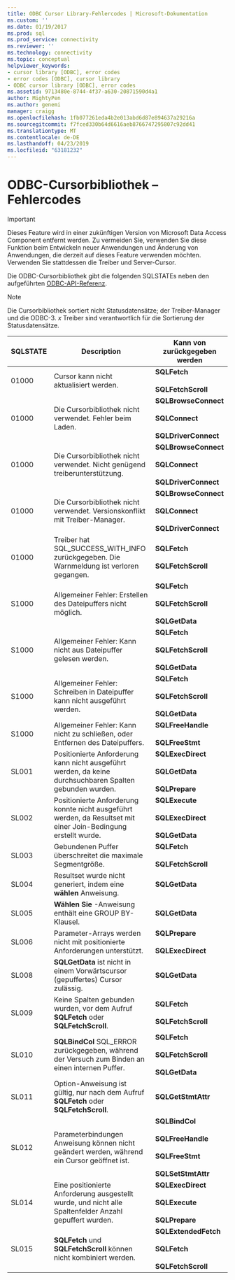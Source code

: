 ```yaml
---
title: ODBC Cursor Library-Fehlercodes | Microsoft-Dokumentation
ms.custom: ''
ms.date: 01/19/2017
ms.prod: sql
ms.prod_service: connectivity
ms.reviewer: ''
ms.technology: connectivity
ms.topic: conceptual
helpviewer_keywords:
- cursor library [ODBC], error codes
- error codes [ODBC], cursor library
- ODBC cursor library [ODBC], error codes
ms.assetid: 9713480e-8744-4f37-a630-20871590d4a1
author: MightyPen
ms.author: genemi
manager: craigg
ms.openlocfilehash: 1fb077261eda4b2e013abd6d87e894637a29216a
ms.sourcegitcommit: f7fced330b64d6616aeb8766747295807c92dd41
ms.translationtype: MT
ms.contentlocale: de-DE
ms.lasthandoff: 04/23/2019
ms.locfileid: "63181232"
---
```

# <a name="odbc-cursor-library-error-codes"></a>ODBC-Cursorbibliothek – Fehlercodes
> [!IMPORTANT]  
>  Dieses Feature wird in einer zukünftigen Version von Microsoft Data Access Component entfernt werden. Zu vermeiden Sie, verwenden Sie diese Funktion beim Entwickeln neuer Anwendungen und Änderung von Anwendungen, die derzeit auf dieses Feature verwenden möchten. Verwenden Sie stattdessen die Treiber und Server-Cursor.  
  
 Die ODBC-Cursorbibliothek gibt die folgenden SQLSTATEs neben den aufgeführten [ODBC-API-Referenz](../../../odbc/reference/syntax/odbc-api-reference.md).  
  
> [!NOTE]  
>  Die Cursorbibliothek sortiert nicht Statusdatensätze; der Treiber-Manager und die ODBC-3. *x* Treiber sind verantwortlich für die Sortierung der Statusdatensätze.  
  
|SQLSTATE|Description|Kann von zurückgegeben werden|  
|--------------|-----------------|--------------------------|  
|01000|Cursor kann nicht aktualisiert werden.|**SQLFetch**<br /><br /> **SQLFetchScroll**|  
|01000|Die Cursorbibliothek nicht verwendet. Fehler beim Laden.|**SQLBrowseConnect**<br /><br /> **SQLConnect**<br /><br /> **SQLDriverConnect**|  
|01000|Die Cursorbibliothek nicht verwendet. Nicht genügend treiberunterstützung.|**SQLBrowseConnect**<br /><br /> **SQLConnect**<br /><br /> **SQLDriverConnect**|  
|01000|Die Cursorbibliothek nicht verwendet. Versionskonflikt mit Treiber-Manager.|**SQLBrowseConnect**<br /><br /> **SQLConnect**<br /><br /> **SQLDriverConnect**|  
|01000|Treiber hat SQL_SUCCESS_WITH_INFO zurückgegeben. Die Warnmeldung ist verloren gegangen.|**SQLFetch**<br /><br /> **SQLFetchScroll**|  
|S1000|Allgemeiner Fehler: Erstellen des Dateipuffers nicht möglich.|**SQLFetch**<br /><br /> **SQLFetchScroll**<br /><br /> **SQLGetData**|  
|S1000|Allgemeiner Fehler: Kann nicht aus Dateipuffer gelesen werden.|**SQLFetch**<br /><br /> **SQLFetchScroll**<br /><br /> **SQLGetData**|  
|S1000|Allgemeiner Fehler: Schreiben in Dateipuffer kann nicht ausgeführt werden.|**SQLFetch**<br /><br /> **SQLFetchScroll**<br /><br /> **SQLGetData**|  
|S1000|Allgemeiner Fehler: Kann nicht zu schließen, oder Entfernen des Dateipuffers.|**SQLFreeHandle**<br /><br /> **SQLFreeStmt**|  
|SL001|Positionierte Anforderung kann nicht ausgeführt werden, da keine durchsuchbaren Spalten gebunden wurden.|**SQLExecDirect**<br /><br /> **SQLGetData**<br /><br /> **SQLPrepare**|  
|SL002|Positionierte Anforderung konnte nicht ausgeführt werden, da Resultset mit einer Join-Bedingung erstellt wurde.|**SQLExecute**<br /><br /> **SQLExecDirect**<br /><br /> **SQLGetData**|  
|SL003|Gebundenen Puffer überschreitet die maximale Segmentgröße.|**SQLFetch**<br /><br /> **SQLFetchScroll**|  
|SL004|Resultset wurde nicht generiert, indem eine **wählen** Anweisung.|**SQLGetData**|  
|SL005|**Wählen Sie** -Anweisung enthält eine GROUP BY-Klausel.|**SQLGetData**|  
|SL006|Parameter-Arrays werden nicht mit positionierte Anforderungen unterstützt.|**SQLPrepare**<br /><br /> **SQLExecDirect**|  
|SL008|**SQLGetData** ist nicht in einem Vorwärtscursor (gepuffertes) Cursor zulässig.|**SQLGetData**|  
|SL009|Keine Spalten gebunden wurden, vor dem Aufruf **SQLFetch** oder **SQLFetchScroll**.|**SQLFetch**<br /><br /> **SQLFetchScroll**|  
|SL010|**SQLBindCol** SQL_ERROR zurückgegeben, während der Versuch zum Binden an einen internen Puffer.|**SQLFetch**<br /><br /> **SQLFetchScroll**<br /><br /> **SQLGetData**|  
|SL011|Option-Anweisung ist gültig, nur nach dem Aufruf **SQLFetch** oder **SQLFetchScroll**.|**SQLGetStmtAttr**|  
|SL012|Parameterbindungen Anweisung können nicht geändert werden, während ein Cursor geöffnet ist.|**SQLBindCol**<br /><br /> **SQLFreeHandle**<br /><br /> **SQLFreeStmt**<br /><br /> **SQLSetStmtAttr**|  
|SL014|Eine positionierte Anforderung ausgestellt wurde, und nicht alle Spaltenfelder Anzahl gepuffert wurden.|**SQLExecDirect**<br /><br /> **SQLExecute**<br /><br /> **SQLPrepare**|  
|SL015|**SQLFetch** und **SQLFetchScroll** können nicht kombiniert werden.|**SQLExtendedFetch**<br /><br /> **SQLFetch**<br /><br /> **SQLFetchScroll**|
